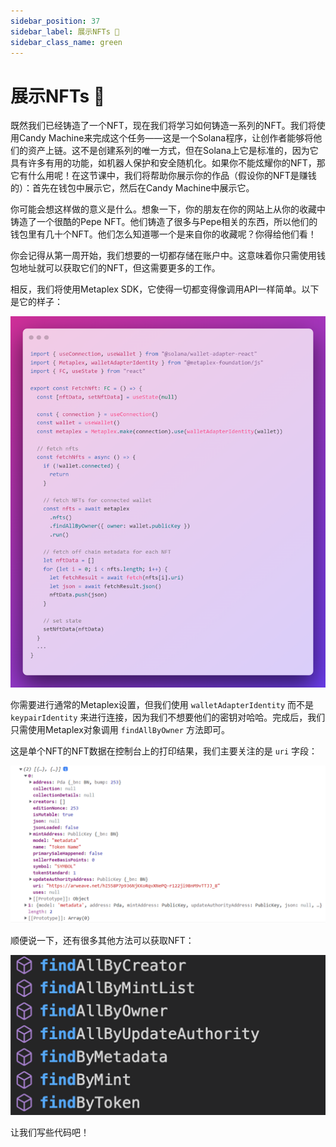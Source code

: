 ```yaml
---
sidebar_position: 37
sidebar_label: 展示NFTs 💃
sidebar_class_name: green
---
```


# 展示NFTs 💃

既然我们已经铸造了一个NFT，现在我们将学习如何铸造一系列的NFT。我们将使用Candy Machine来完成这个任务——这是一个Solana程序，让创作者能够将他们的资产上链。这不是创建系列的唯一方式，但在Solana上它是标准的，因为它具有许多有用的功能，如机器人保护和安全随机化。如果你不能炫耀你的NFT，那它有什么用呢！在这节课中，我们将帮助你展示你的作品（假设你的NFT是赚钱的）：首先在钱包中展示它，然后在Candy Machine中展示它。

你可能会想这样做的意义是什么。想象一下，你的朋友在你的网站上从你的收藏中铸造了一个很酷的Pepe NFT。他们铸造了很多与Pepe相关的东西，所以他们的钱包里有几十个NFT。他们怎么知道哪一个是来自你的收藏呢？你得给他们看！


你会记得从第一周开始，我们想要的一切都存储在账户中。这意味着你只需使用钱包地址就可以获取它们的NFT，但这需要更多的工作。


相反，我们将使用Metaplex SDK，它使得一切都变得像调用API一样简单。以下是它的样子：

![](./img/display-nft.png)

你需要进行通常的Metaplex设置，但我们使用 `walletAdapterIdentity` 而不是 `keypairIdentity` 来进行连接，因为我们不想要他们的密钥对哈哈。完成后，我们只需使用Metaplex对象调用 `findAllByOwner` 方法即可。

这是单个NFT的NFT数据在控制台上的打印结果，我们主要关注的是 `uri` 字段：

![](./img/nft-url.png)

顺便说一下，还有很多其他方法可以获取NFT：

![](./img/other-way-find-nft.png)

让我们写些代码吧！
